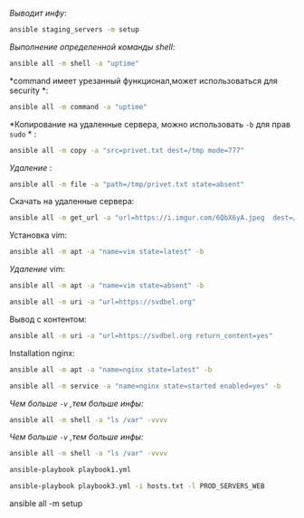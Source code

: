 *Выводит инфу*:
```bash
ansible staging_servers -m setup
```

*Выполнение определенной команды shell*:
```bash
ansible all -m shell -a "uptime"
```

*command имеет урезанный функционал,может использоваться для security *:
```bash
ansible all -m command -a "uptime"
```

*Копирование на удаленные сервера, можно использовать ``-b`` для прав ``sudo`` * :
```bash
ansible all -m copy -a "src=privet.txt dest=/tmp mode=777"
```

*Удаление* :
```bash
ansible all -m file -a "path=/tmp/privet.txt state=absent"
```

Скачать на удаленные сервера:
```bash
ansible all -m get_url -a "url=https://i.imgur.com/6QbX6yA.jpeg  dest=/tmp"
```

Установка vim:
```bash
ansible all -m apt -a "name=vim state=latest" -b
```

*Удаление* vim:
```bash
ansible all -m apt -a "name=vim state=absent" -b
```

```bash
ansible all -m uri -a "url=https://svdbel.org"
```
Вывод с контентом:
```bash
ansible all -m uri -a "url=https://svdbel.org return_content=yes"
```


Installation nginx:
```bash
ansible all -m apt -a "name=nginx state=latest" -b
```


```bash
ansible all -m service -a "name=nginx state=started enabled=yes" -b
```

*Чем больше ``-v`` ,тем больше инфы:*
```bash
ansible all -m shell -a "ls /var" -vvvv
```

*Чем больше ``-v`` ,тем больше инфы:*
```bash
ansible all -m shell -a "ls /var" -vvvv
```

```bash
ansible-playbook playbook1.yml
```

```bash
ansible-playbook playbook3.yml -i hosts.txt -l PROD_SERVERS_WEB
```


ansible all -m setup